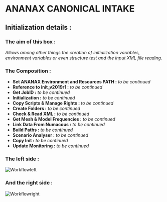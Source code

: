 # ANANAX CANONICAL INTAKE
## Initialization details :
### The aim of this box :
*Allows among other things the creation of initialization variables, environment variables or even structure test and the input XML file reading.*

### The Composition :

- __Set ANANAX Environment and Resources PATH :__ *to be continued*
- __Reference to init_v2019r1 :__ *to be continued*
- __Get JobID :__ *to be continued*
- __Initialization :__ *to be continued*
- __Copy Scripts & Manage Rights :__ *to be continued*
- __Create Folders :__ *to be continued*
- __Check & Read XML :__ *to be continued*
- __Get Mesh & Model Frequencies :__ *to be continued*
- __Link Data From Numacous :__ *to be continued*
- __Build Paths :__ *to be continued*
- __Scenario Analyser :__ *to be continued*
- __Copy Init :__ *to be continued*
- __Update Monitoring :__ *to be continued*

### The left side :

![Workflowleft](https://user-images.githubusercontent.com/45098441/72735505-3c403800-3b9c-11ea-9b80-446dedf0615e.jpeg)

### And the right side :

![Workflowright](https://user-images.githubusercontent.com/45098441/72735511-3f3b2880-3b9c-11ea-9771-076188e4fe7a.jpeg)
